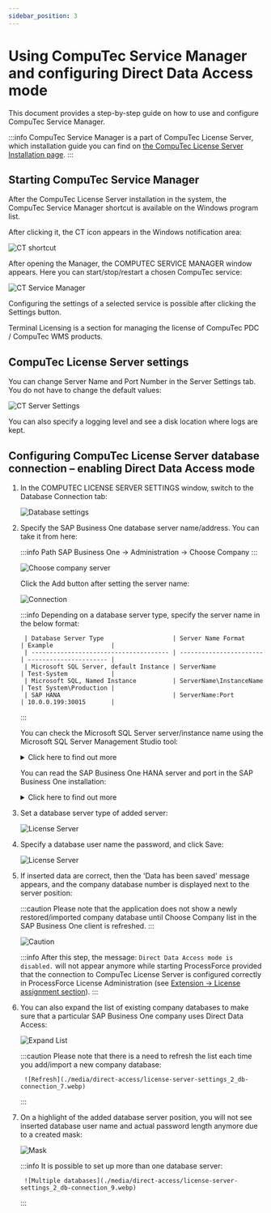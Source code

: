```yaml
---
sidebar_position: 3
---
```


# Using CompuTec Service Manager and configuring Direct Data Access mode

This document provides a step-by-step guide on how to use and configure CompuTec Service Manager.

:::info
    CompuTec Service Manager is a part of CompuTec License Server, which installation guide you can find on [the CompuTec License Server Installation page](./license-server-installation.md).
:::

## Starting CompuTec Service Manager

After the CompuTec License Server installation in the system, the CompuTec Service Manager shortcut is available on the Windows program list.

After clicking it, the CT icon appears in the Windows notification area:

![CT shortcut](./media/direct-access/CT-shortcut.webp)

After opening the Manager, the COMPUTEC SERVICE MANAGER window appears. Here you can start/stop/restart a chosen CompuTec service:

![CT Service Manager](./media/direct-access/CT-Service-Manager_1.webp)

Configuring the settings of a selected service is possible after clicking the Settings button.

Terminal Licensing is a section for managing the license of CompuTec PDC / CompuTec WMS products.

## CompuTec License Server settings

You can change Server Name and Port Number in the Server Settings tab. You do not have to change the default values:

![CT Server Settings](./media/direct-access/CT-License-Server-Settings_1_Server-Settings1.webp)

You can also specify a logging level and see a disk location where logs are kept.

## Configuring CompuTec License Server database connection – enabling Direct Data Access mode

1. In the COMPUTEC LICENSE SERVER SETTINGS window, switch to the Database Connection tab:

    ![Database settings](./media/direct-access/CT-License-Server-Settings_2_Db-Connection_1.webp)

2. Specify the SAP Business One database server name/address. You can take it from here:

    :::info Path
        SAP Business One → Administration → Choose Company
    :::

    ![Choose company server](./media/direct-access/choose-company-server2.webp)

    Click the Add button after setting the server name:

    ![Connection](./media/direct-access/CT-License-Server-Settings_2_Db-Connection_2.webp)

    :::info
        Depending on a database server type, specify the server name in the below format:

        | Database Server Type                   | Server Name Format      | Example                |
        | -------------------------------------- | ----------------------- | ---------------------- |
        | Microsoft SQL Server, default Instance | ServerName              | Test-System            |
        | Microsoft SQL, Named Instance          | ServerName\InstanceName | Test System\Production |
        | SAP HANA                               | ServerName:Port         | 10.0.0.199:30015       |
    :::

    You can check the Microsoft SQL Server server/instance name using the Microsoft SQL Server Management Studio tool:

    <details>
        <summary>Click here to find out more</summary>
        <div>![SQL Server](./media/direct-access/sql-server-management-studio.webp)</div>
    </details>

    You can read the SAP Business One HANA server and port in the SAP Business One installation:

    <details>
        <summary>Click here to find out more</summary>
        <div>![HANA](./media/direct-access/hana-address.webp)</div>
    </details>

3. Set a database server type of added server:
  
    ![License Server](./media/direct-access/license-server-settings_2_db-connection_3.webp)

4. Specify a database user name the password, and click Save:

    ![License Server](./media/direct-access/license-server-settings_2_db-connection_4.webp)

5. If inserted data are correct, then the 'Data has been saved' message appears, and the company database number is displayed next to the server position:

    :::caution
        Please note that the application does not show a newly restored/imported company database until Choose Company list in the SAP Business One client is refreshed.
    :::

    ![Caution](./media/direct-access/license-server-settings_2_db-connection_5.webp)

    :::info
        After this step, the message: `Direct Data Access mode is disabled.` will not appear anymore while starting ProcessForce provided that the connection to CompuTec License Server is configured correctly in ProcessForce License Administration (see [Extension → License assignment section](../../installation/first-installation/extension)).
    :::

6. You can also expand the list of existing company databases to make sure that a particular SAP Business One company uses Direct Data Access:

    ![Expand List](./media/direct-access/license-server-settings_2_db-connection_6.webp)

    :::caution
        Please note that there is a need to refresh the list each time you add/import a new company database:

        ![Refresh](./media/direct-access/license-server-settings_2_db-connection_7.webp)
    :::

7. On a highlight of the added database server position, you will not see inserted database user name and actual password length anymore due to a created mask:

    ![Mask](./media/direct-access/license-server-settings_2_db-connection_8.webp)

    :::info
        It is possible to set up more than one database server:

        ![Multiple databases](./media/direct-access/license-server-settings_2_db-connection_9.webp)
    :::
